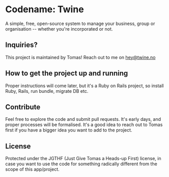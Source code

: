 # Codename: Twine
A simple, free, open-source system to manage your business, group or organisation -- whether you're incorporated or not.

## Inquiries?
This project is maintained by Tomas! Reach out to me on hey@twine.no

## How to get the project up and running
Proper instructions will come later, but it's a Ruby on Rails project, so install Ruby, Rails, run bundle, migrate DB etc.

## Contribute
Feel free to explore the code and submit pull requests. It's early days, and proper processes will be formalised.
It's a good idea to reach out to Tomas first if you have a bigger idea you want to add to the project.

## License
Protected under the JGTHF (Just Give Tomas a Heads-up First) license, in case you want to use the code 
for something radically different from the scope of this app/project.
